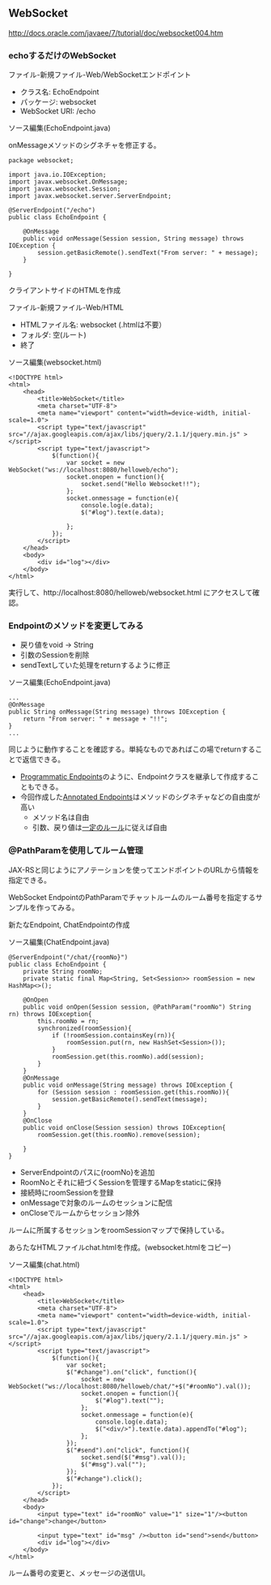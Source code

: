 WebSocket
-------------

<http://docs.oracle.com/javaee/7/tutorial/doc/websocket004.htm>

### echoするだけのWebSocket

ファイル-新規ファイル-Web/WebSocketエンドポイント

- クラス名: EchoEndpoint
- パッケージ: websocket
- WebSocket URI: /echo

ソース編集(EchoEndpoint.java)

onMessageメソッドのシグネチャを修正する。

    package websocket;

    import java.io.IOException;
    import javax.websocket.OnMessage;
    import javax.websocket.Session;
    import javax.websocket.server.ServerEndpoint;

    @ServerEndpoint("/echo")
    public class EchoEndpoint {

        @OnMessage
        public void onMessage(Session session, String message) throws IOException {
            session.getBasicRemote().sendText("From server: " + message);
        }
        
    }

クライアントサイドのHTMLを作成

ファイル-新規ファイル-Web/HTML

- HTMLファイル名: websocket  (.htmlは不要）
- フォルダ: 空(ルート)
- 終了

ソース編集(websocket.html)

    <!DOCTYPE html>
    <html>
        <head>
            <title>WebSocket</title>
            <meta charset="UTF-8">
            <meta name="viewport" content="width=device-width, initial-scale=1.0">
            <script type="text/javascript" src="//ajax.googleapis.com/ajax/libs/jquery/2.1.1/jquery.min.js" ></script>
            <script type="text/javascript">
                $(function(){
                    var socket = new WebSocket("ws://localhost:8080/helloweb/echo");
                    socket.onopen = function(){
                        socket.send("Hello Websocket!!");
                    };
                    socket.onmessage = function(e){
                        console.log(e.data);
                        $("#log").text(e.data);

                    };
                });
            </script>
        </head>
        <body>
            <div id="log"></div>
        </body>
    </html>

実行して、http://localhost:8080/helloweb/websocket.html にアクセスして確認。

### Endpointのメソッドを変更してみる

- 戻り値をvoid -> String
- 引数のSessionを削除
- sendTextしていた処理をreturnするように修正

ソース編集(EchoEndpoint.java)

    ...
    @OnMessage
    public String onMessage(String message) throws IOException {
        return "From server: " + message + "!!";
    }
    ...

同じように動作することを確認する。単純なものであればこの場でreturnすることで返信できる。

- [Programmatic Endpoints](http://docs.oracle.com/javaee/7/tutorial/doc/websocket003.htm#BABGJEIG)のように、Endpointクラスを継承して作成することもできる。
- 今回作成した[Annotated Endpoints](http://docs.oracle.com/javaee/7/tutorial/doc/websocket004.htm#BABFEBGA)はメソッドのシグネチャなどの自由度が高い
    - メソッド名は自由
    - 引数、戻り値は[一定のルール](https://javaee-spec.java.net/nonav/javadocs/javax/websocket/OnMessage.html)に従えば自由


### @PathParamを使用してルーム管理

JAX-RSと同じようにアノテーションを使ってエンドポイントのURLから情報を指定できる。

WebSocket EndpointのPathParamでチャットルームのルーム番号を指定するサンプルを作ってみる。

新たなEndpoint, ChatEndpointの作成

ソース編集(ChatEndpoint.java)

    @ServerEndpoint("/chat/{roomNo}")
    public class EchoEndpoint {
        private String roomNo;
        private static final Map<String, Set<Session>> roomSession = new HashMap<>();

        @OnOpen
        public void onOpen(Session session, @PathParam("roomNo") String rn) throws IOException{
            this.roomNo = rn;
            synchronized(roomSession){
                if (!roomSession.containsKey(rn)){
                    roomSession.put(rn, new HashSet<Session>());
                }
                roomSession.get(this.roomNo).add(session);
            }
        }
        @OnMessage
        public void onMessage(String message) throws IOException {
            for (Session session : roomSession.get(this.roomNo)){
                session.getBasicRemote().sendText(message);
            }
        }
        @OnClose
        public void onClose(Session session) throws IOException{
            roomSession.get(this.roomNo).remove(session);

        }
    }

- ServerEndpointのパスに{roomNo}を追加
- RoomNoとそれに紐づくSessionを管理するMapをstaticに保持
- 接続時にroomSessionを登録
- onMessageで対象のルームのセッションに配信
- onCloseでルームからセッション除外

ルームに所属するセッションをroomSessionマップで保持している。


あらたなHTMLファイルchat.htmlを作成。(websocket.htmlをコピー)

ソース編集(chat.html)

    <!DOCTYPE html>
    <html>
        <head>
            <title>WebSocket</title>
            <meta charset="UTF-8">
            <meta name="viewport" content="width=device-width, initial-scale=1.0">
            <script type="text/javascript" src="//ajax.googleapis.com/ajax/libs/jquery/2.1.1/jquery.min.js" ></script>
            <script type="text/javascript">
                $(function(){
                    var socket;
                    $("#change").on("click", function(){
                        socket = new WebSocket("ws://localhost:8080/helloweb/chat/"+$("#roomNo").val());
                        socket.onopen = function(){
                            $("#log").text("");
                        };
                        socket.onmessage = function(e){
                            console.log(e.data);
                            $("<div/>").text(e.data).appendTo("#log");
                        };
                    });
                    $("#send").on("click", function(){
                        socket.send($("#msg").val());
                        $("#msg").val("");
                    });
                    $("#change").click();
                });
            </script>
        </head>
        <body>
            <input type="text" id="roomNo" value="1" size="1"/><button id="change">change</button>

            <input type="text" id="msg" /><button id="send">send</button>
            <div id="log"></div>
        </body>
    </html>


ルーム番号の変更と、メッセージの送信UI。
